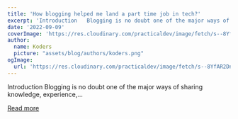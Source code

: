 ```yaml
---
title: 'How blogging helped me land a part time job in tech?'
excerpt: 'Introduction   Blogging is no doubt one of the major ways of sharing knowledge, experience,...'
date: '2022-09-09'
coverImage: 'https://res.cloudinary.com/practicaldev/image/fetch/s--8YfAR2Dn--/c_imagga_scale,f_auto,fl_progressive,h_420,q_auto,w_1000/https://dev-to-uploads.s3.amazonaws.com/uploads/articles/jw7su4wm9vccymhymb30.png'
author:
  name: Koders
  picture: "assets/blog/authors/koders.png"
ogImage:
  url: 'https://res.cloudinary.com/practicaldev/image/fetch/s--8YfAR2Dn--/c_imagga_scale,f_auto,fl_progressive,h_420,q_auto,w_1000/https://dev-to-uploads.s3.amazonaws.com/uploads/articles/jw7su4wm9vccymhymb30.png'
---
```


Introduction   Blogging is no doubt one of the major ways of sharing knowledge, experience,...

[Read more](https://dev.to/asheeshh/how-blogging-helped-me-land-a-part-time-job-in-tech-5gi9)
